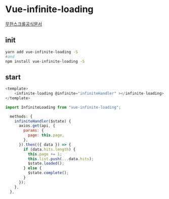 # Vue-infinite-loading

[무한스크롤공식문서](https://peachscript.github.io/vue-infinite-loading/guide/use-with-filter-or-tabs.html)

## init

```bash
yarn add vue-infinite-loading -S
#and
npm install vue-infinite-loading -S
```

## start

```js
<template>
    <infinite-loading @infinite="infiniteHandler" ></infinite-loading>
</template>
```

```js
import InfiniteLoading from "vue-infinite-loading";

  methods: {
    infiniteHandler($state) {
      axios.get(api, {
        params: {
          page: this.page,
        },
      }).then(({ data }) => {
        if (data.hits.length) {
          this.page += 1;
          this.list.push(...data.hits);
          $state.loaded();
        } else {
          $state.complete();
        }
      });
    },
  },
```
